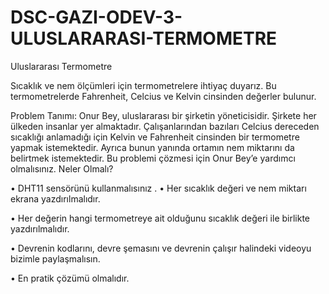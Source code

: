 # DSC-GAZI-ODEV-3-ULUSLARARASI-TERMOMETRE
Uluslararası Termometre 

Sıcaklık ve nem ölçümleri için termometrelere ihtiyaç duyarız. Bu termometrelerde Fahrenheit, Celcius ve Kelvin cinsinden değerler bulunur.

Problem Tanımı:
Onur Bey, uluslararası bir şirketin yöneticisidir. Şirkete her ülkeden insanlar yer almaktadır. Çalışanlarından bazıları Celcius dereceden sıcaklığı anlamadığı için Kelvin ve Fahrenheit cinsinden bir termometre yapmak istemektedir. Ayrıca bunun yanında ortamın nem miktarını da belirtmek istemektedir. Bu problemi çözmesi için Onur Bey’e yardımcı olmalısınız.
Neler Olmalı?

•	DHT11 sensörünü kullanmalısınız
.
•	Her sıcaklık değeri ve nem miktarı ekrana yazdırılmalıdır.

•	Her değerin hangi termometreye ait olduğunu sıcaklık değeri ile birlikte yazdırılmalıdır.

•	Devrenin kodlarını, devre şemasını ve devrenin çalışır halindeki videoyu bizimle paylaşmalısın.

•	En pratik çözümü olmalıdır.

